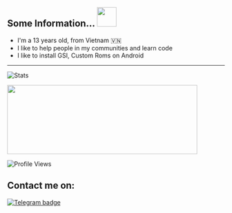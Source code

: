 ## Some Information... <img src="https://i.pinimg.com/originals/35/d0/ba/35d0ba9d59207714c5a0a31c28706f96.gif" width="45px">

- I'm a 13 years old, from Vietnam 🇻🇳
- I like to help people in my communities and learn code
- I like to install GSI, Custom Roms on Android

---

![Stats](https://github-readme-stats.vercel.app/api?username=TienDungVN&count_private=true&include_all_commits=true&show_icons=true)

<img src="https://jobs.hybrid-technologies.vn/wp-content/uploads/2020/06/andy-sm.png" width="440" height="160" />

![Profile Views](https://komarev.com/ghpvc/?username=TienDungVN)

## Contact me on:
[![Telegram badge](https://img.shields.io/badge/DunggVN-30302f?style=flat&logo=telegram)](https://t.me/dung0402)




